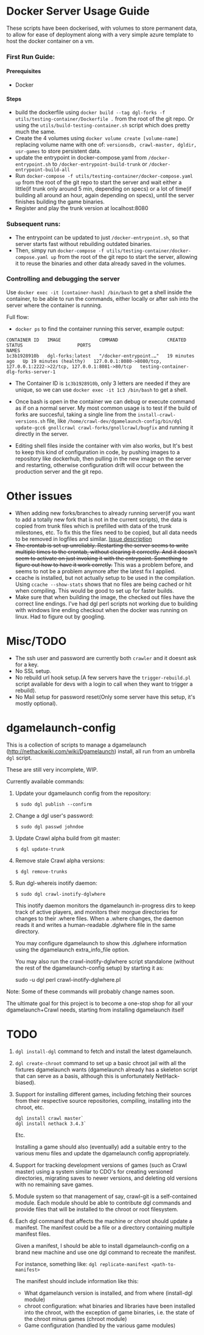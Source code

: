 # Docker Server Usage Guide

These scripts have been dockerised, with volumes to store permanent data, to allow for ease of deployment along with a very simple azure template to host the docker container on a vm.

### First Run Guide:
#### Prerequisites
* Docker

#### Steps
* build the dockerfile using `docker build --tag dgl-forks -f utils/testing-container/Dockerfile .` from the root of the git repo. Or using the `utils/build-testing-container.sh` script which does pretty much the same.
* Create the 4 volumes using `docker volume create [volume-name]` replacing volume name with one of: `versionsdb, crawl-master, dgldir, usr-games` to store persistent data.
* update the entrypoint in docker-compose.yaml from `/docker-entrypoint.sh` to `/docker-entrypoint-build-trunk` or `/docker-entrypoint-build-all`
* Run `docker-compose -f utils/testing-container/docker-compose.yaml up` from the root of the git repo to start the server and wait either a little(if trunk only around 5 min, depending on specs) or a lot of time(if building all around an hour, again depending on specs), until the server finishes building the game binaries.
* Register and play the trunk version at localhost:8080

### Subsequent runs:

* The entrypoint can be updated to just `/docker-entrypoint.sh`, so that server starts fast without rebuilding outdated binaries.
* Then, simpy run `docker-compose -f utils/testing-container/docker-compose.yaml up` from the root of the git repo to start the server, allowing it to reuse the binaries and other data already saved in the volumes.

### Controlling and debugging the server

Use `docker exec -it [container-hash] /bin/bash` to get a shell inside the container, to be able to run the commands, either locally or after ssh into the server where the container is running.

Full flow:
* `docker ps` to find the container running this server, example output:
```
CONTAINER ID   IMAGE              COMMAND                  CREATED          STATUS                    PORTS                                                                      NAMES
1c3b1928910b   dgl-forks:latest   "/docker-entrypoint.…"   19 minutes ago   Up 19 minutes (healthy)   127.0.0.1:8080->8080/tcp, 127.0.0.1:2222->22/tcp, 127.0.0.1:8081->80/tcp   testing-container-dlg-forks-server-1
```

* The Container ID is `1c3b1928910b`, only 3 letters are needed if they are unique, so we can use `docker exec -it 1c3 /bin/bash` to get a shell.
* Once bash is open in the container we can debug or execute command as if on a normal server. My most common usage is to test if the build of forks are succesful, taking a single line from the `install-crawl-versions.sh` file, like `/home/crawl-dev/dgamelaunch-config/bin/dgl update-gcc6 gnollcrawl crawl-forks/gnollcrawl/bugfix` and running it directly in the server.

* Editing shell files inside the container with vim also works, but It's best to keep this kind of configuration in code, by pushing images to a repository like dockerhub, then pulling in the new image on the server and restarting, otherwise configuration drift will occur between the production server and the git repo.

# Other issues

* When adding new forks/branches to already running server(if you want to add a totally new fork that is not in the current scripts), the data is copied from trunk files which is prefilled with data of the trunk milestones, etc. To fix this the files need to be copied, but all data needs to be removed in logfiles and similar. [Issue description](https://github.com/Rytisgit/dgamelaunch-dcss-forks-server/issues/4)
* ~~The crontab is set up unreliably. Restarting the server seems to write multiple times to the crontab, without clearing it correctly. And it doesn't seem to activate on just invoking it with the entrypoint. Something to figure out how to have it work corrctly.~~ This was a problem before, and seems to not be a problem anymore after the latest fix I applied. 
* ccache is installed, but not actually setup to be used in the compilation. Using `ccache --show-stats` shows that no files are being cached or hit when compiling. This would be good to set up for faster builds.
* Make sure that when building the image, the checked out files have the correct line endings. I've had dgl perl scripts not working due to building with windows line ending checkout when the docker was running on linux. Had to figure out by googling.

# Misc/TODO

* The ssh user and password are currently both `crawler` and it doesnt ask for a key.
* No SSL setup.
* No rebuild url hook setup.(A few servers have the `trigger-rebuild.pl` script available for devs with a login to call when they want to trigger a rebuild).
* No Mail setup for password reset(Only some server have this setup, it's mostly optional).

# dgamelaunch-config

This is a collection of scripts to manage a dgamelaunch
(http://nethackwiki.com/wiki/Dgamelaunch) install, all run from an
umbrella `dgl` script.

These are still very incomplete, WIP.

Currently available commands:

1. Update your dgamelaunch config from the repository:
   ```
   $ sudo dgl publish --confirm
   ```

2. Change a dgl user's password:
   ```
   $ sudo dgl passwd johndoe
   ```

3. Update Crawl alpha build from git master:
   ```
   $ dgl update-trunk
   ```

4. Remove stale Crawl alpha versions:
   ```
   $ dgl remove-trunks
   ```

5. Run dgl-whereis inotify daemon:
   ```
   $ sudo dgl crawl-inotify-dglwhere
   ```

   This inotify daemon monitors the dgamelaunch in-progress dirs to keep
   track of active players, and monitors their morgue directories for
   changes to their .where files. When a .where changes, the daemon reads
   it and writes a human-readable .dglwhere file in the same directory.

   You may configure dgamelaunch to show this .dglwhere information
   using the dgamelaunch extra_info_file option.

   You may also run the crawl-inotify-dglwhere script standalone (without
   the rest of the dgamelaunch-config setup) by starting it as:

      sudo -u dgl perl crawl-inotify-dglwhere.pl <dgldir> <morguedir>

Note: Some of these commands will probably change names soon.

The ultimate goal for this project is to become a one-stop shop for
all your dgamelaunch+Crawl needs, starting from installing dgamelaunch
itself

# TODO

1. `dgl install-dgl` command to fetch and install the latest dgamelaunch.

2. `dgl create-chroot` command to set up a basic chroot jail with all the
   fixtures dgamelaunch wants (dgamelaunch already has a skeleton script
   that can serve as a basis, although this is unfortunately NetHack-biased).

3. Support for installing different games, including fetching their sources
   from their respective source repositories, compiling, installing into the
   chroot, etc.
   ```
   dgl install crawl master`
   dgl install nethack 3.4.3`
   ```
   Etc.

   Installing a game should also (eventually) add a suitable entry to
   the various menu files and update the dgamelaunch config
   appropriately.

4. Support for tracking development versions of games (such as Crawl
   master) using a system similar to CDO's for creating versioned
   directories, migrating saves to newer versions, and deleting old
   versions with no remaining save games.

5. Module system so that management of say, crawl-git is a
   self-contained module. Each module should be able to contribute dgl
   commands and provide files that will be installed to the chroot or
   root filesystem.

6. Each dgl command that affects the machine or chroot should update a
   manifest. The manifest could be a file or a directory containing
   multiple manifest files.

   Given a manifest, I should be able to install dgamelaunch-config
   on a brand new machine and use one dgl command to recreate the manifest.

   For instance, something like:
   `dgl replicate-manifest <path-to-manifest>`

   The manifest should include information like this:
   * What dgamelaunch version is installed, and from where (install-dgl module)
   * chroot configuration: what binaries and libraries have been installed
     into the chroot, with the exception of game binaries, i.e. the state of
     the chroot minus games (chroot module)
   * Game configuration (handled by the various game modules)
